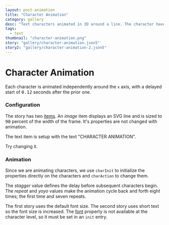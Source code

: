 ```yaml
---
layout: post-animation
title: "Character Animation"
category: gallery
desc: "Text characters animated in 3D around a line. The character have a staggered delay."
tags: 
  - text
thumbnail: "character-animation.png"
story: "gallery/character-animation.json5"
story2: "gallery/character-animation-2.json5"
---
```


# Character Animation

Each character is animated independently around the <code>x</code> axis, with a delayed start of <samp class="number">0.12</samp> seconds after the prior one.

### Configuration

The story has two [items](/models/#items). An _image_ item displays an SVG line and is sized to <samp class="number">90</samp> percent of the width of the frame. It's properties are not changed with animation.

The text item is setup with the text <span class="string">"CHARACTER ANIMATION"</span>.

Try changing it.

### Animation

Since we are animating characters, we use <code>charInit</code> to initialize the properties directly on the characters and <code>charAction</code> to change them.

The _stagger_ value defines the delay before subsequent characters begin.  The _repeat_ and _yoyo_ values make the animation cycle back and forth eight times; the first time and seven repeats.

The first story uses the default font size. The second story uses short text so the font size is increased.  The [font](/properties/#font) property is not available at the character level, so it must be set in an <code>init</code> entry. 